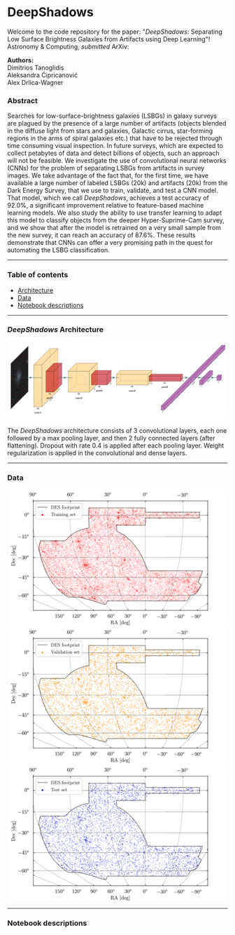 # DeepShadows
Welcome to the code repository for the paper: "*DeepShadows*: Separating Low Surface Brightness Galaxies from Artifacts using Deep Learning"!\
Astronomy & Computing, *submitted*
ArXiv: 


**Authors:**\
Dimitrios Tanoglidis\
Aleksandra Ćipricanović\
Alex Drlica-Wagner

### Abstract 

Searches for low-surface-brightness galaxies (LSBGs) in galaxy surveys are plagued by the presence of a large number of artifacts (objects blended in the diffuse light from stars and galaxies, Galactic cirrus, star-forming regions in the arms of spiral galaxies etc.) that have to be rejected through time consuming visual inspection. In future surveys, which are expected to collect petabytes of data and detect billions of objects, such an approach will not be feasible. We investigate the use of convolutional neural networks (CNNs) for the problem of separating LSBGs from artifacts in survey images. We take advantage of the fact that, for the first time, we have available a large number of labeled LSBGs (20k) and artifacts (20k) from the Dark Energy Survey, that we use to train, validate, and test a CNN model. That model, which we call *DeepShadows*, achieves a test accuracy of 92.0%, a significant improvement relative to feature-based machine learning models. We also study the ability to use transfer learning to adapt this model to classify objects from the deeper Hyper-Suprime-Cam survey, and we show that after the model is retrained on a very small sample from the new survey, it can reach an accuracy of 87.6%. These results demonstrate that CNNs can offer a very promising path in the quest for automating the LSBG classification.

---
### Table of contents

- [Architecture](#DeepShadows-Architecture)
- [Data](#Data)
- [Notebook descriptions](#Notebook_Descriptions)
---


### *DeepShadows* Architecture

![Architecture of DeepShadows](/Images/DeepShadows.png)

The *DeepShadows* architecture consists of 3 convolutional layers, each one followed by a max pooling layer, and then 2 fully connected layers (after flattening). 
Dropout with rate 0.4 is applied after each pooling layer. Weight regularization is applied in the convolutional and dense layers. 

--- 

### Data


<p float="center">
  <img src="/Images/Training.png" width="600" />
  <img src="/Images/Validation.png" width="600" /> 
  <img src="/Images/Test.png" width="600" />
</p>

---
### Notebook descriptions
